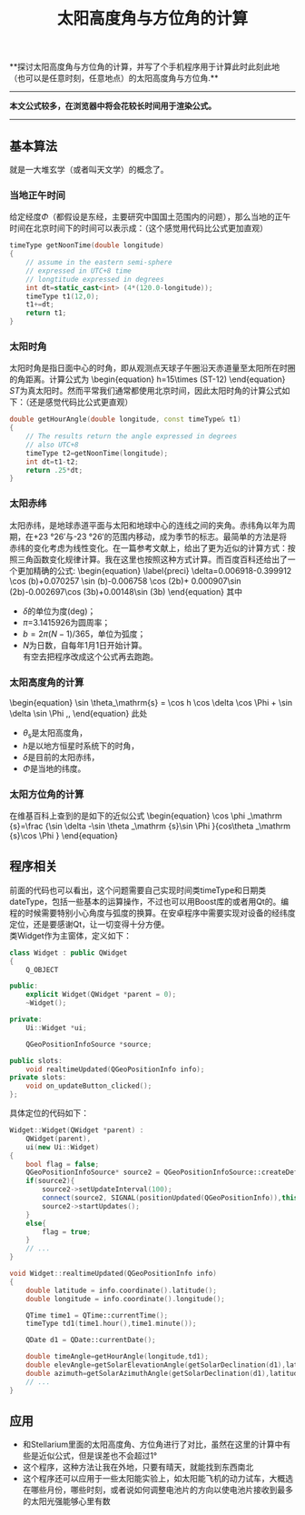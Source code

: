 ﻿---
title: 太阳高度角与方位角的计算
categories:
- Programming
tags:
- 天文 
- 安卓开发 
- Qt 
updated: 2017-10-22 
---
<script type="text/x-mathjax-config">
  		MathJax.Hub.Config({
            tex2jax: {
                inlineMath: [['$','$'], ['\\(','\\)']]
            },
  			TeX: { 
                equationNumbers: {  
                    autoNumber: "AMS"  
                },
     		    extensions: ["AMSmath.js"]
            },
            CommonHTML: { 
                linebreaks: { 
                    automatic: true 
                } 
            },
            "HTML-CSS": { 
                linebreaks: { 
                    automatic: true 
                } 
            },
            SVG: { 
                linebreaks: { 
                    automatic: true 
                } 
            }
  		});
		</script>
 
 <script type="text/javascript" src="https://cdn.bootcss.com/mathjax/2.7.3/MathJax.js?config=TeX-AMS-MML_HTMLorMML"></script>
<link href="https://cdn.bootcss.com/highlight.js/6.12.0/styles/qtcreator_light.min.css" rel="stylesheet">
<script src="https://cdn.bootcss.com/highlight.js/9.12.0/highlight.min.js"></script>
<script>hljs.initHighlightingOnLoad();</script>
**探讨太阳高度角与方位角的计算，并写了个手机程序用于计算此时此刻此地（也可以是任意时刻，任意地点）的太阳高度角与方位角.**

---
**本文公式较多，在浏览器中将会花较长时间用于渲染公式。**  
  
--- 


## 基本算法
就是一大堆玄学（或者叫天文学）的概念了。
### 当地正午时间
给定经度$\Phi$（都假设是东经，主要研究中国国土范围内的问题），那么当地的正午时间在北京时间下的时间可以表示成：（这个感觉用代码比公式更加直观）  
```c++
timeType getNoonTime(double longitude)
{
    // assume in the eastern semi-sphere
    // expressed in UTC+8 time
    // longtitude expressed in degrees
    int dt=static_cast<int> (4*(120.0-longitude));
    timeType t1(12,0);
    t1+=dt;
    return t1;
}
```
### 太阳时角
太阳时角是指日面中心的时角，即从观测点天球子午圈沿天赤道量至太阳所在时圈的角距离。计算公式为
\begin{equation}
h=15\times (ST-12)
\end{equation}
$ST$为真太阳时。然而平常我们通常都使用北京时间，因此太阳时角的计算公式如下：（还是感觉代码比公式更直观）
```c++
double getHourAngle(double longitude, const timeType& t1)
{
    // The results return the angle expressed in degrees
    // also UTC+8
    timeType t2=getNoonTime(longitude);
    int dt=t1-t2;
    return .25*dt;
}
```
### 太阳赤纬
太阳赤纬，是地球赤道平面与太阳和地球中心的连线之间的夹角。赤纬角以年为周期，在+23 °26′与-23 °26′的范围内移动，成为季节的标志。最简单的方法是将
赤纬的变化考虑为线性变化。在一篇参考文献上，给出了更为近似的计算方式：按照三角函数变化规律计算。我在这里也按照这种方式计算。而百度百科还给出了一
个更加精确的公式:
\begin{equation} \label{preci}
\delta=0.006918-0.399912 \cos (b)+0.070257 \sin (b)-0.006758 \cos (2b)+ 0.000907\sin (2b)-0.002697\cos (3b)+0.00148\sin (3b)
\end{equation}
其中
* $\delta$的单位为度(deg)；
* $\pi$=3.1415926为圆周率；
* $b=2\pi (N-1)/365$，单位为弧度；
* $N$为日数，自每年1月1日开始计算。    
有空去把程序改成这个公式再去跑跑。

### 太阳高度角的计算
\begin{equation}
\sin \theta_\mathrm{s} = \cos h \cos \delta \cos \Phi + \sin \delta \sin \Phi \,,
\end{equation}
此处
* $\theta_\mathrm{s}$是太阳高度角，
* $h$是以地方恒星时系统下的时角，
* $\delta$是目前的太阳赤纬，
* $\Phi$是当地的纬度。

### 太阳方位角的计算
在维基百科上查到的是如下的近似公式
\begin{equation}
\cos \phi _\mathrm {s}=\frac {\sin \delta -\sin \theta _\mathrm {s}\sin \Phi }{cos\theta _\mathrm {s}\cos \Phi }
\end{equation}

## 程序相关
前面的代码也可以看出，这个问题需要自己实现时间类timeType和日期类dateType，包括一些基本的运算操作，不过也可以用Boost库的或者用Qt的。编程的时候需要特别小心角度与弧度的换算。在安卓程序中需要实现对设备的经纬度定位，还是要感谢Qt，让一切变得十分方便。  
类Widget作为主窗体，定义如下：
```c++
class Widget : public QWidget
{
    Q_OBJECT

public:
    explicit Widget(QWidget *parent = 0);
    ~Widget();

private:
    Ui::Widget *ui;

    QGeoPositionInfoSource *source;

public slots:
    void realtimeUpdated(QGeoPositionInfo info);
private slots:
    void on_updateButton_clicked();
};
```
具体定位的代码如下：
```c++
Widget::Widget(QWidget *parent) :
    QWidget(parent),
    ui(new Ui::Widget)
{
    bool flag = false;
    QGeoPositionInfoSource* source2 = QGeoPositionInfoSource::createDefaultSource(this);
    if(source2){
        source2->setUpdateInterval(100);
        connect(source2, SIGNAL(positionUpdated(QGeoPositionInfo)),this, SLOT(realtimeUpdated(QGeoPositionInfo)));
        source2->startUpdates();
    }
    else{
        flag = true;
    }
	// ...
}

void Widget::realtimeUpdated(QGeoPositionInfo info)
{
    double latitude = info.coordinate().latitude();
    double longitude = info.coordinate().longitude();

    QTime time1 = QTime::currentTime();
    timeType td1(time1.hour(),time1.minute());

    QDate d1 = QDate::currentDate();

    double timeAngle=getHourAngle(longitude,td1);
    double elevAngle=getSolarElevationAngle(getSolarDeclination(d1),latitude,timeAngle);
    double azimuth=getSolarAzimuthAngle(getSolarDeclination(d1),latitude,timeAngle,elevAngle);
	// ...
}
```

## 应用
* 和Stellarium里面的太阳高度角、方位角进行了对比，虽然在这里的计算中有些是近似公式，但是误差也不会超过1°
* 这个程序，这种方法让我在外地，只要有晴天，就能找到东西南北
* 这个程序还可以应用于一些太阳能实验上，如太阳能飞机的动力试车，大概选在哪些月份，哪些时刻，或者说如何调整电池片的方向以使电池片接收到最多的太阳光强能够心里有数